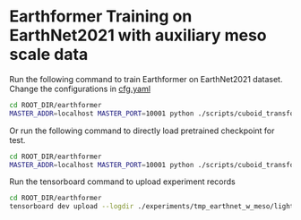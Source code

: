 # Earthformer Training on EarthNet2021 with auxiliary meso scale data
Run the following command to train Earthformer on EarthNet2021 dataset. 
Change the configurations in [cfg.yaml](./cfg.yaml)
```bash
cd ROOT_DIR/earthformer
MASTER_ADDR=localhost MASTER_PORT=10001 python ./scripts/cuboid_transformer/earthnet_w_meso/train_cuboid_earthnet.py --gpus 2 --cfg ./scripts/cuboid_transformer/earthnet_w_meso/cfg.yaml --ckpt_name last.ckpt --save tmp_earthnet_w_meso
```
Or run the following command to directly load pretrained checkpoint for test.
```bash
cd ROOT_DIR/earthformer
MASTER_ADDR=localhost MASTER_PORT=10001 python ./scripts/cuboid_transformer/earthnet_w_meso/train_cuboid_earthnet.py --gpus 2 --cfg ./scripts/cuboid_transformer/earthnet_w_meso/cfg.yaml --pretrained --save tmp_earthnet_w_meso
```
Run the tensorboard command to upload experiment records
```bash
cd ROOT_DIR/earthformer
tensorboard dev upload --logdir ./experiments/tmp_earthnet_w_meso/lightning_logs --name 'tmp_earthnet_w_meso'
```
